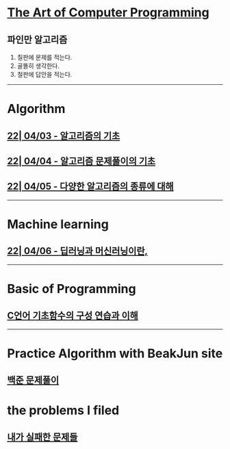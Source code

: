 
# [The Art of Computer Programming](../../README.md)

## 파인만 알고리즘

1. 칠판에 문제를 적는다.
2. 골똘히 생각한다.
3. 철판에 답안을 적는다.

---

# Algorithm

## [22| 04/03 - 알고리즘의 기초](./TLI/22_04_03/220403.md)

## [22| 04/04 - 알고리즘 문제풀이의 기초](./TLI/22_04_04/220404.md)

## [22| 04/05 - 다양한 알고리즘의 종류에 대해](./TLI/22_04_05/220405.md)

---

# Machine learning

## [22| 04/06 - 딥러닝과 머신러닝이란,](./TLI/22_04_06/220406.md)

---

# Basic of Programming 

## [C언어 기초함수의 구성 연습과 이해](./Doit_Algorithm/Doit.md)

--- 
 
# Practice Algorithm with BeakJun site

## [백준 문제풀이](./Beak_solved)

# the problems I filed

## [내가 실패한 문제들](./Fail_to_Solve)

